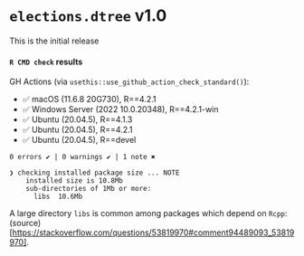 # `elections.dtree` v1.0

This is the initial release

#### `R CMD check` results

GH Actions (via `usethis::use_github_action_check_standard()`):
* ✅ macOS (11.6.8 20G730), R==4.2.1
* ✅ Windows Server (2022 10.0.20348), R==4.2.1-win
* ✅ Ubuntu (20.04.5), R==4.1.3
* ✅ Ubuntu (20.04.5), R==4.2.1
* ✅ Ubuntu (20.04.5), R==devel

```
0 errors ✔ | 0 warnings ✔ | 1 note ✖

❯ checking installed package size ... NOTE
    installed size is 10.8Mb
    sub-directories of 1Mb or more:
      libs  10.6Mb
```

A large directory `libs` is common among packages which depend on `Rcpp`: (source)[https://stackoverflow.com/questions/53819970#comment94489093_53819970].
